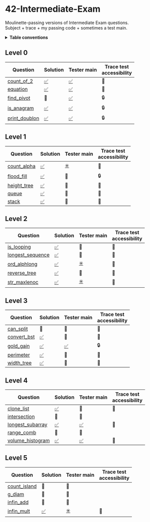 # 42-Intermediate-Exam
Moulinette-passing versions of Intermediate Exam questions.<br>Subject + trace + my passing code + sometimes a test main.

<details><summary><b>Table conventions</b></summary>
Trace test accessibility refers to, "When I look at the trace for this question, can I tell what the tests are?"
* :open_file_folder: means yes—the tests are accessible.
* :lock: means no—the tests are locked away in files. It might look something like:
```
= Test 1 ===================================================
$> ./3sdnrgu2oip0738azjrotz8n test_correct_a_00.txt test_correct_b_00.txt
$> diff -U 3 user_output_test1 test1.output | cat -e
```
* :crystal_ball: means the traces show _something_, but not enough to recreate the test ourselves. This is particularly common among questions that take structs as input.
</details>

## Level 0
| Question | Solution | Tester main | Trace test<br>accessibility
| -------- | -------- | ----------- | ------------------------
| [count_of_2](./0-count_of_2)       | [:white_check_mark:](./0-count_of_2/mine)    | [:white_check_mark:](./0-count_of_2/tester)    | :open_file_folder:
| [equation](./0-equation)           | [:white_check_mark:](./0-equation/mine)      | [:white_check_mark:](./0-equation/tester)      | :open_file_folder:
| [find_pivot](./0-find_pivot)       | :no_entry_sign:                              | [:white_check_mark:](./0-find_pivot/tester)    | :lock:
| [is_anagram](./0-is_anagram)       | [:white_check_mark:](./0-is_anagram/mine)    | [:white_check_mark:](./0-is_anagram/tester)    | :lock:
| [print_doublon](./0-print_doublon) | [:white_check_mark:](./0-print_doublon/mine) | [:white_check_mark:](./0-print_doublon/tester) | :lock:

## Level 1
| Question | Solution | Tester main | Trace test<br>accessibility
| -------- | -------- | ----------- | ------------------------
| [count_alpha](./1-count_alpha) | [:white_check_mark:](./1-count_alpha/mine) | [:eight_spoked_asterisk:](./1-count_alpha/tester) | :open_file_folder:
| [flood_fill](./1-flood_fill)   | [:white_check_mark:](./1-flood_fill/mine)  | :no_entry_sign:                                   | :lock:
| [height_tree](./1-height_tree) | [:white_check_mark:](./1-height_tree/mine) | :no_entry_sign:                                   | :crystal_ball:
| [queue](./1-queue)             | [:white_check_mark:](./1-queue/mine)       | :no_entry_sign:                                   | :crystal_ball:
| [stack](./1-stack)             | [:white_check_mark:](./1-stack/mine)       | :no_entry_sign:                                   | :crystal_ball:

## Level 2
| Question | Solution | Tester main | Trace test<br>accessibility
| -------- | -------- | ----------- | ------------------------
| [is_looping](./2-is_looping)             | [:white_check_mark:](./2-is_looping/mine)       | :no_entry_sign:                                    | :crystal_ball:
| [longest_sequence](./2-longest_sequence) | [:white_check_mark:](./2-longest_sequence/mine) | :no_entry_sign:                                    | :crystal_ball:
| [ord_alphlong](./2-ord_alphlong)         | [:white_check_mark:](./2-ord_alphlong/mine)     | [:eight_spoked_asterisk:](./2-ord_alphlong/tester) | :open_file_folder:
| [reverse_tree](./2-reverse_tree)         | [:white_check_mark:](./2-reverse_tree/mine)     | :no_entry_sign:                                    | :crystal_ball:
| [str_maxlenoc](./2-str_maxlenoc)         | [:white_check_mark:](./2-str_maxlenoc/mine)     | [:eight_spoked_asterisk:](./2-str_maxlenoc/tester) | :open_file_folder:

## Level 3
| Question | Solution | Tester main | Trace test<br>accessibility
| -------- | -------- | ----------- | ------------------------
| [can_split](./3-can_split)     | :no_entry_sign:                            | :no_entry_sign:                            | :crystal_ball:
| [convert_bst](./3-convert_bst) | [:white_check_mark:](./3-convert_bst/mine) | :no_entry_sign:                            | :crystal_ball:
| [gold_gain](./3-gold_gain)     | [:white_check_mark:](./3-gold_gain/mine)   | [:white_check_mark:](./3-gold_gain/tester) | :lock:
| [perimeter](./3-perimeter)     | [:white_check_mark:](./3-perimeter/mine)   | :no_entry_sign:                            | :crystal_ball:
| [width_tree](./3-width_tree)   | [:white_check_mark:](./3-width_tree/mine)  | :no_entry_sign:                            | :crystal_ball:

## Level 4
| Question | Solution | Tester main | Trace test<br>accessibility
| -------- | -------- | ----------- | ------------------------
| [clone_list](./4-clone_list)             | [:white_check_mark:](./4-clone_list/mine)       | :no_entry_sign:                                   | :crystal_ball:
| [intersection](./4-intersection)         | :no_entry_sign:                                 | :no_entry_sign:
| [longest_subarray](./4-longest_subarray) | [:white_check_mark:](./4-longest_subarray/mine) | [:white_check_mark:](./4-longest_subarray/tester) | :open_file_folder:
| [range_comb](./4-range_comb)             | :no_entry_sign:                                 | :no_entry_sign:
| [volume_histogram](./4-volume_histogram) | [:white_check_mark:](./4-volume_histogram/mine) | [:white_check_mark:](./4-volume_histogram/tester) | :open_file_folder:

## Level 5
| Question | Solution | Tester main | Trace test<br>accessibility
| -------- | -------- | ----------- | ------------------------
| [count_island](./5-count_island) | :no_entry_sign:                           | :no_entry_sign:
| [g_diam](./5-g_diam)             | :no_entry_sign:                           | :no_entry_sign:
| [infin_add](./5-infin_add)       | :no_entry_sign:                           | :no_entry_sign:
| [infin_mult](./5-infin_mult)     | [:white_check_mark:](./5-infin_mult/mine) | [:eight_spoked_asterisk:](./5-infin_mult/tester) | :open_file_folder:
